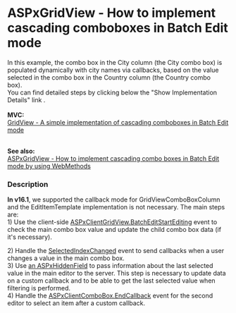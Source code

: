 # ASPxGridView - How to implement cascading comboboxes in Batch Edit mode


<p>In this example, the combo box in the City column (the City combo box) is populated dynamically with city names via callbacks, based on the value selected in the combo box in the Country column (the Country combo box).  <br>You can find detailed steps by clicking below the "Show Implementation Details" link .<br><br><strong>MVC:</strong><br><a href="https://www.devexpress.com/Support/Center/p/T155879">GridView - A simple implementation of cascading comboboxes in Batch Edit mode</a><br><br></p>
<p><strong>See also: </strong><br><a href="https://www.devexpress.com/Support/Center/p/T356740">ASPxGridView - How to implement cascading combo boxes in Batch Edit mode by using WebMethods</a></p>


<h3>Description</h3>

<p><strong>In v16.1</strong>, we supported the callback mode for&nbsp;GridViewComboBoxColumn and the EditItemTemplate implementation is not necessary.&nbsp;The main steps are:<br>1) Use the client-side&nbsp;<a href="https://documentation.devexpress.com/AspNet/DevExpressWebASPxGridViewScriptsASPxClientGridView_BatchEditStartEditingtopic.aspx">ASPxClientGridView.BatchEditStartEditing</a>&nbsp;event to check the main combo box value and update the child combo box data (if it's necessary).</p>
<p>2)&nbsp;Handle the&nbsp;<a href="https://documentation.devexpress.com/AspNet/DevExpressWebASPxEditorsScriptsASPxClientComboBox_SelectedIndexChangedtopic.aspx">SelectedIndexChanged</a>&nbsp;event to send callbacks when a user changes a value in the main combo box.<br>3)&nbsp;Use&nbsp;<a href="https://documentation.devexpress.com/#AspNet/clsDevExpressWebASPxHiddenFieldtopic">an ASPxHiddenField</a>&nbsp;to pass information about the last selected value in the main editor to the server. This step is necessary to update data on a custom callback and to be able to get the last selected value when filtering is performed.<br>4)&nbsp;Handle the&nbsp;<a href="https://documentation.devexpress.com/AspNet/DevExpressWebASPxEditorsScriptsASPxClientComboBox_EndCallbacktopic.aspx">ASPxClientComboBox.EndCallback</a>&nbsp;event for the second editor to select an item after a custom callback.</p>

<br/>


